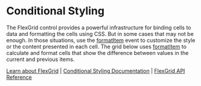 Conditional Styling
===================

The FlexGrid control provides a powerful infrastructure for binding cells to data and formatting the cells using CSS. But in some cases that may not be enough. In those situations, use the 
[formatItem](https://www.grapecity.com/wijmo/api/classes/wijmo_grid.flexgrid.html#formatitem) event to customize the style or the content presented in each cell. The grid below uses 
[formatItem](https://www.grapecity.com/wijmo/api/classes/wijmo_grid.flexgrid.html#formatitem) to calculate and format cells that show the difference between values in the current and previous items.

[Learn about FlexGrid](https://www.grapecity.com/wijmo/flexgrid-javascript-data-grid) | [Conditional Styling Documentation](https://www.grapecity.com/wijmo/docs/Topics/Grid/CustomCells/Conditional-Formatting) | [FlexGrid API Reference](https://www.grapecity.com/wijmo/api/classes/wijmo_grid.flexgrid.html)